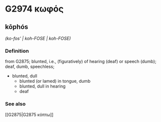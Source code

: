 # G2974 κωφός

## kōphós

_(ko-fos' | koh-FOSE | koh-FOSE)_

### Definition

from G2875; blunted, i.e., (figuratively) of hearing (deaf) or speech (dumb); deaf, dumb, speechless; 

- blunted, dull
  - blunted (or lamed) in tongue, dumb
  - blunted, dull in hearing
  - deaf

### See also

[[G2875|G2875 κόπτω]]
